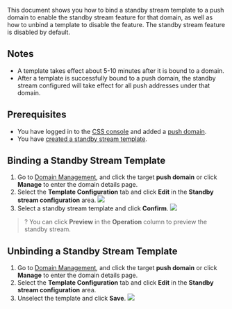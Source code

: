 This document shows you how to bind a standby stream template to a push domain to enable the standby stream feature for that domain, as well as how to unbind a template to disable the feature. The standby stream feature is disabled by default.

## Notes
- A template takes effect about 5-10 minutes after it is bound to a domain.
- After a template is successfully bound to a push domain, the standby stream configured will take effect for all push addresses under that domain.

## Prerequisites
- You have logged in to the [CSS console](https://console.cloud.tencent.com/live) and added a [push domain](https://intl.cloud.tencent.com/document/product/267/35970).
- You have [created a standby stream template](https://intl.cloud.tencent.com/document/product/267/31073).


## Binding a Standby Stream Template
1. Go to [Domain Management](https://console.cloud.tencent.com/live/domainmanage), and click the target **push domain** or click **Manage** to enter the domain details page.
2. Select the **Template Configuration** tab and click **Edit** in the **Standby stream configuration** area.
![](https://qcloudimg.tencent-cloud.cn/raw/a78db30c69aa234230026808020ca45e.png)
3. Select a standby stream template and click **Confirm**.
![](https://qcloudimg.tencent-cloud.cn/raw/420d4315d6eed1d163d71fca02700202.png)
>? You can click **Preview** in the **Operation** column to preview the standby stream.

## Unbinding a Standby Stream Template
1. Go to [Domain Management](https://console.cloud.tencent.com/live/domainmanage), and click the target **push domain** or click **Manage** to enter the domain details page.
2. Select the **Template Configuration** tab and click **Edit** in the **Standby stream configuration** area.
3. Unselect the template and click **Save**.
![](https://qcloudimg.tencent-cloud.cn/raw/c0fc088cfbb2b18270078c3a3fa7a56e.png)
